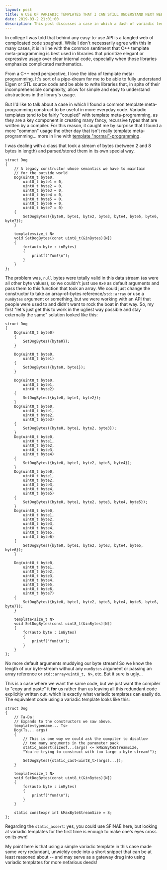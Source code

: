 ```yaml
---
layout: post
title: A USE OF VARIADIC TEMPLATES THAT I CAN STILL UNDERSTAND NEXT WEEK
date: 2019-03-2 21:01:00
description: This post discusses a case in which a dash of variadic templates resulted in more elegant library code.
---
```


In college I was told that behind any easy-to-use API is a tangled web of complicated code spaghetti. While I don't necessarily agree with this in many cases, it is in line with the common sentiment that C++ template meta-programming is best used in libraries that prioritize elegant or expressive usage over clear internal code, especially when those libraries emphasize complicated mathematics.
 
From a C++ nerd perspective, I love the idea of template meta-programming. It's sort of a pipe-dream for me to be able to fully understand Eigen or STL source code and be able to write libraries that, in spite of their incomprehensible complexity, allow for simple and easy to understand abstractions in the library's usage.

But I'd like to talk about a case in which I found a common template meta-programming construct to be useful in more everyday code. Variadic templates tend to be fairly "coupled" with template meta-programming, as they are a key component in creating many fancy, recursive types that are written by a compiler. For this reason, it caught me by surprise that I found a more "common" usage the other day that isn't really template meta-programming... more in line with [template "normal"-programming](https://www.youtube.com/watch?v=vwrXHznaYLA).

I was dealing with a class that took a stream of bytes  (between 2 and 8 bytes in length) and parsed/stored them in its own special way.

```
struct Dog
{
    // A legacy constructor whose semantics we have to maintain
    // for the outside world
    Dog(uint8_t byte0, 
        uint8_t byte1 = 0,
        uint8_t byte2 = 0,
        uint8_t byte3 = 0,
        uint8_t byte4 = 0,
        uint8_t byte5 = 0,
        uint8_t byte6 = 0,
        uint8_t byte7 = 0)
    {
        SetDogBytes({byte0, byte1, byte2, byte3, byte4, byte5, byte6, byte7});
    }    

    template<size_t N>
    void SetDogBytes(const uint8_t(&inBytes)[N])
    {
        for(auto byte : inBytes)
        {
            printf("Yum!\n");
        }
    }
};
```

The problem was, `null` bytes were totally valid in this data stream (as were all other byte values), so we couldn't just use `0x0` as default arguments and pass them to this function that took an array. We could just change the constructor to take an array-of-bytes reference/`std::array` or use a `numBytes` argument or something, but we were working with an API that people were used to and didn't want to rock the boat in that way. So, my first "let's just get this to work in the ugliest way possible and stay externally the same" solution looked like this:

```
struct Dog
{
    Dog(uint8_t byte0)
    {
        SetDogBytes({byte0});
    }
       
    Dog(uint8_t byte0, 
        uint8_t byte1)
    {
        SetDogBytes({byte0, byte1});
    }   

    Dog(uint8_t byte0, 
        uint8_t byte1,
        uint8_t byte2)
    {
        SetDogBytes({byte0, byte1, byte2});
    }   
    Dog(uint8_t byte0, 
        uint8_t byte1,
        uint8_t byte2,
        uint8_t byte3)
    {
        SetDogBytes({byte0, byte1, byte2, byte3});
    }   
    Dog(uint8_t byte0, 
        uint8_t byte1,
        uint8_t byte2,
        uint8_t byte3,
        uint8_t byte4)
    {
        SetDogBytes({byte0, byte1, byte2, byte3, byte4});
    }   
    Dog(uint8_t byte0, 
        uint8_t byte1,
        uint8_t byte2,
        uint8_t byte3,
        uint8_t byte4,
        uint8_t byte5)
    {
        SetDogBytes({byte0, byte1, byte2, byte3, byte4, byte5});
    }   
    Dog(uint8_t byte0, 
        uint8_t byte1,
        uint8_t byte2,
        uint8_t byte3,
        uint8_t byte4,
        uint8_t byte5,
        uint8_t byte6)
    {
        SetDogBytes({byte0, byte1, byte2, byte3, byte4, byte5, byte6});
    }       

    Dog(uint8_t byte0, 
        uint8_t byte1,
        uint8_t byte2,
        uint8_t byte3,
        uint8_t byte4,
        uint8_t byte5,
        uint8_t byte6,
        uint8_t byte7)
    {
        SetDogBytes({byte0, byte1, byte2, byte3, byte4, byte5, byte6, byte7});
    }    

    template<size_t N>
    void SetDogBytes(const uint8_t(&inBytes)[N])
    {
        for(auto byte : inBytes)
        {
            printf("Yum!\n");
        }
    }
};
```

No more default arguments muddying our byte stream! So we know the length of our byte-stream without any `numBytes` argument or passing an array reference or `std::array<uint8_t, N>`, etc. But it sure is ugly...

This is a case where we want the same code, but we just want the compiler to "copy and paste" it **for** us rather than us leaving all this redundant code explicitly written out, which is exactly what variadic templates can easily do. The equivalent code using a variadic template looks like this:
```
struct Dog
{   
    // Ta-Da!
    // Expands to the constructors we saw above.
    template<typename... Ts>
    Dog(Ts... args)
    {
        // This is one way we could ask the compiler to disallow 
        // too many arguments in the parameter pack
        static_assert(sizeof...(args) <= kMaxByteStreamSize, 
        "You're trying to construct with too large a byte stream!");
        
        SetDogBytes({static_cast<uint8_t>(args)...});
    }    

    template<size_t N>
    void SetDogBytes(const uint8_t(&inBytes)[N])
    {
        for(auto byte : inBytes)
        {
            printf("Yum!\n");
        }
    }

    static constexpr int kMaxByteStreamSize = 8;
};
```
Regarding the `static_assert`: yes, you could use SFINAE here, but looking at variadic templates for the first time is enough to make one's eyes cross on its own!

My point here is that using a simple variadic template in this case made some very redundant, unwieldy code into a short snippet that can be at least reasoned about -- and may serve as a gateway drug into using variadic templates for more nefarious deeds!